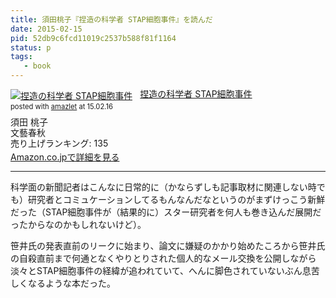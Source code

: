 ```yaml
---
title: 須田桃子『捏造の科学者 STAP細胞事件』を読んだ
date: 2015-02-15
pid: 52db9c6fcd11019c2537b588f81f1164
status: p
tags:
   - book
---
```


<div class="amazlet-box" style="margin-bottom:0px;"><div class="amazlet-image" style="float:left;margin:0px 12px 1px 0px;"><a href="http://www.amazon.co.jp/exec/obidos/ASIN/4163901914/dotimpact-22/ref=nosim/" name="amazletlink" target="_blank"><img src="http://ecx.images-amazon.com/images/I/51gqA1cagVL._SL160_.jpg" alt="捏造の科学者 STAP細胞事件" style="border: none;" /></a></div><div class="amazlet-info" style="line-height:120%; margin-bottom: 10px"><div class="amazlet-name" style="margin-bottom:10px;line-height:120%"><a href="http://www.amazon.co.jp/exec/obidos/ASIN/4163901914/dotimpact-22/ref=nosim/" name="amazletlink" target="_blank">捏造の科学者 STAP細胞事件</a><div class="amazlet-powered-date" style="font-size:80%;margin-top:5px;line-height:120%">posted with <a href="http://www.amazlet.com/" title="amazlet" target="_blank">amazlet</a> at 15.02.16</div></div><div class="amazlet-detail">須田 桃子 <br />文藝春秋 <br />売り上げランキング: 135<br /></div><div class="amazlet-sub-info" style="float: left;"><div class="amazlet-link" style="margin-top: 5px"><a href="http://www.amazon.co.jp/exec/obidos/ASIN/4163901914/dotimpact-22/ref=nosim/" name="amazletlink" target="_blank">Amazon.co.jpで詳細を見る</a></div></div></div><div class="amazlet-footer" style="clear: left"></div></div>

***

科学面の新聞記者はこんなに日常的に（かならずしも記事取材に関連しない時でも）研究者とコミュケーションしてるもんなんだなというのがまずけっこう新鮮だった（STAP細胞事件が（結果的に）スター研究者を何人も巻き込んだ展開だったからなのかもしれないけど）。

笹井氏の発表直前のリークに始まり、論文に嫌疑のかかり始めたころから笹井氏の自殺直前まで何通となくやりとりされた個人的なメール交換を公開しながら淡々とSTAP細胞事件の経緯が追われていて、へんに脚色されていないぶん息苦しくなるような本だった。